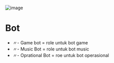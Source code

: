 ![image](https://github.com/osiic/atlantis-report/assets/96474947/21beb70b-2974-4458-82ed-81fdd914a092)

# Bot
- 〃- Game bot = role untuk bot game
- 〃- Music Bot = role untuk bot music
- 〃- Oprational Bot = roe untuk bot operasional
